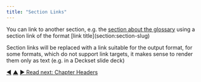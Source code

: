```yaml
---
title: "Section Links"
---
```



You can link to another section, e.g. the [section about the glossary](glossary.html) using a section link of the format &#0091;link title&#0093;&#0040;section:section-slug&#0041;

Section links will be replaced with a link suitable for the output format, for some formats, which do not support link targets, it makes sense to render them only as text (e.g. in a Deckset slide deck)

<div class="bottom-nav">
<a href="glossary-entries.html" title="Back to: Glossary">◀</a> <a href="features.html" title="Up: Features">▲</a> <a href="chapter-headers.html" title="Read next: Chapter Headers">▶ Read next: Chapter Headers</a>
</div>


<script type="text/javascript">
Mousetrap.bind('g n', function() {
    window.location.href = 'chapter-headers.html';
    return false;
});
</script>

